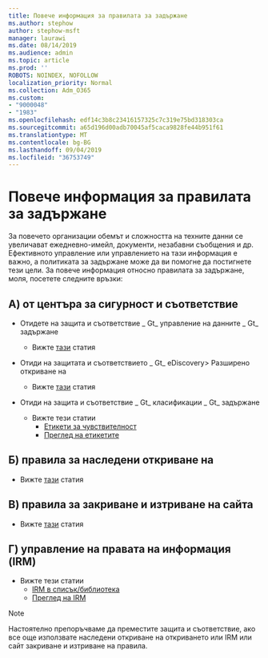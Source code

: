 ```yaml
---
title: Повече информация за правилата за задържане
ms.author: stephow
author: stephow-msft
manager: laurawi
ms.date: 08/14/2019
ms.audience: admin
ms.topic: article
ms.prod: ''
ROBOTS: NOINDEX, NOFOLLOW
localization_priority: Normal
ms.collection: Adm_O365
ms.custom:
- "9000048"
- "1983"
ms.openlocfilehash: edf14c3b8c23416157325c7c319e75bd318303ca
ms.sourcegitcommit: a65d196d00adb70045af5caca9828fe44b951f61
ms.translationtype: MT
ms.contentlocale: bg-BG
ms.lasthandoff: 09/04/2019
ms.locfileid: "36753749"
---
```

# <a name="more-info-about-retention-policies"></a>Повече информация за правилата за задържане

За повечето организации обемът и сложността на техните данни се увеличават ежедневно-имейл, документи, незабавни съобщения и др. Ефективното управление или управлението на тази информация е важно, а политиката за задържане може да ви помогне да постигнете тези цели. За повече информация относно правилата за задържане, моля, посетете следните връзки:

## <a name="a-from-security-and-compliance-center"></a>А) от центъра за сигурност и съответствие

- Отидете на защита и съответствие _ Gt_ управление на данните _ Gt_ задържане
  - Вижте [тази](https://docs.microsoft.com/office365/securitycompliance/retention-policies) статия

- Отиди на защитата и съответствието _ Gt_ eDiscovery> Разширено откриване на 
  - Вижте [тази](https://docs.microsoft.com/office365/securitycompliance/ediscovery-cases) статия

- Отиди на защита и съответствие _ Gt_ класификации _ Gt_ задържане
  - Вижте тези статии
    - [Етикети за чувствителност](https://docs.microsoft.com/office365/securitycompliance/sensitivity-labels)
    - [Преглед на етикетите](https://docs.microsoft.com/office365/securitycompliance/labels)

## <a name="b-legacy-ediscovery-policies"></a>Б) правила за наследени откриване на

- Вижте [тази](https://support.office.com/article/Set-up-an-eDiscovery-Center-in-SharePoint-Online-A18F8975-AA7F-43B4-A7D6-001D14744D8E) статия

## <a name="c-site-closure-and-deletion-policies"></a>В) правила за закриване и изтриване на сайта

- Вижте [тази](https://support.office.com/article/Use-policies-for-site-closure-and-deletion-A8280D82-27FD-48C5-9ADF-8A5431208BA5) статия  

## <a name="d-information-rights-management-irm"></a>Г) управление на правата на информация (IRM)

- Вижте тези статии
  - [IRM в списък/библиотека](https://support.office.com/article/apply-information-rights-management-to-a-list-or-library-3bdb5c4e-94fc-4741-b02f-4e7cc3c54aa1)
  - [Преглед на IRM](https://support.office.com/article/create-and-apply-information-management-policies-eb501fe9-2ef6-4150-945a-65a6451ee9e9)

> [!Note]
> Настоятелно препоръчваме да преместите защита и съответствие, ако все още използвате наследени откриване на откриването или IRM или сайт закриване и изтриване на правила.
